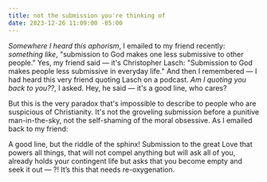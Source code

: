 ```yaml
---
title: not the submission you're thinking of
date: 2023-12-26 11:09:00 -05:00
---
```


*Somewhere I heard this aphorism*, I emailed to my friend recently: *something like*, "submission to God makes one less submissive to other people." Yes, my friend said — it's Christopher Lasch: "Submission to God makes people less submissive in everyday life." And then I remembered — I had heard this very friend quoting Lasch on a podcast. *Am I quoting you back to you??*, I asked. Hey, he said — it's a good line, who cares?

But this is the very paradox that's impossible to describe to people who are suspicious of Christianity. It's not the groveling submission before a punitive man-in-the-sky, not the self-shaming of the moral obsessive. As I emailed back to my friend:

A good line, but the riddle of the sphinx! Submission to the great Love that powers all things, that will not compel anything but will ask all of you, already holds your contingent life but asks that you become empty and seek it out — ?! It’s this that needs re-oxygenation. 